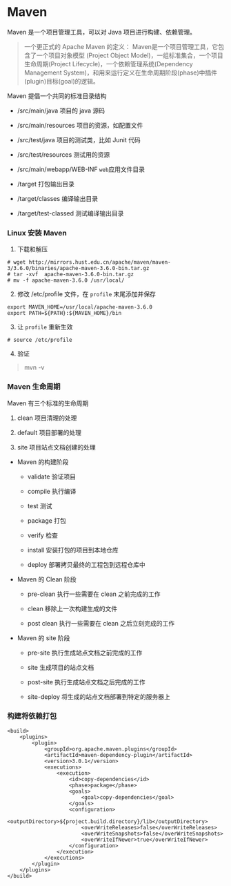 # Maven

Maven 是一个项目管理工具，可以对 Java 项目进行构建、依赖管理。

> 一个更正式的 Apache Maven 的定义： Maven是一个项目管理工具，它包含了一个项目对象模型 (Project Object Model)，一组标准集合，一个项目生命周期(Project Lifecycle)，一个依赖管理系统(Dependency Management System)，和用来运行定义在生命周期阶段(phase)中插件(plugin)目标(goal)的逻辑。

Maven 提倡一个共同的标准目录结构

- /src/main/java 项目的 java 源码

- /src/main/resources 项目的资源，如配置文件

- /src/test/java 项目的测试类，比如 Junit 代码

- /src/test/resources 测试用的资源

- /src/main/webapp/WEB-INF `web`应用文件目录

- /target 打包输出目录

- /target/classes 编译输出目录

- /target/test-classed 测试编译输出目录

### Linux 安装 Maven

1. 下载和解压
```
# wget http://mirrors.hust.edu.cn/apache/maven/maven-3/3.6.0/binaries/apache-maven-3.6.0-bin.tar.gz
# tar -xvf  apache-maven-3.6.0-bin.tar.gz
# mv -f apache-maven-3.6.0 /usr/local/
```

2. 修改 /etc/profile 文件，在 `profile` 末尾添加并保存
```
export MAVEN_HOME=/usr/local/apache-maven-3.6.0
export PATH=${PATH}:${MAVEN_HOME}/bin
```

3. 让 `profile` 重新生效
```
# source /etc/profile
```

4. 验证
> mvn -v


### Maven 生命周期

Maven 有三个标准的生命周期

1. clean 项目清理的处理

2. default 项目部署的处理

3. site 项目站点文档创建的处理


- Maven 的构建阶段

    - validate 验证项目

    - compile 执行编译

    - test 测试

    - package 打包

    - verify 检查

    - install 安装打包的项目到本地仓库

    - deploy 部署拷贝最终的工程包到远程仓库中

- Maven 的 Clean 阶段

    - pre-clean 执行一些需要在 clean 之前完成的工作

    - clean 移除上一次构建生成的文件

    - post clean 执行一些需要在 clean 之后立刻完成的工作

- Maven 的 site 阶段

    - pre-site 执行生成站点文档之前完成的工作

    - site 生成项目的站点文档

    - post-site 执行生成站点文档之后完成的工作

    - site-deploy 将生成的站点文档部署到特定的服务器上


### 构建将依赖打包

```
<build>
    <plugins>
        <plugin>
            <groupId>org.apache.maven.plugins</groupId>
            <artifactId>maven-dependency-plugin</artifactId>
            <version>3.0.1</version>
            <executions>
                <execution>
                    <id>copy-dependencies</id>
                    <phase>package</phase>
                    <goals>
                        <goal>copy-dependencies</goal>
                    </goals>
                    <configuration>
                        <outputDirectory>${project.build.directory}/lib</outputDirectory>
                        <overWriteReleases>false</overWriteReleases>
                        <overWriteSnapshots>false</overWriteSnapshots>
                        <overWriteIfNewer>true</overWriteIfNewer>
                    </configuration>
                </execution>
            </executions>
        </plugin>
    </plugins>
</build>
```




